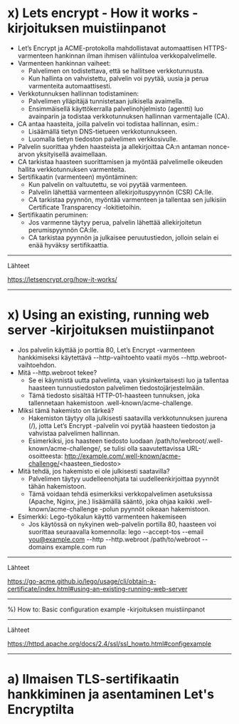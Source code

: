 # x) Lets encrypt - How it works -kirjoituksen muistiinpanot

- Let’s Encrypt ja ACME-protokolla mahdollistavat automaattisen HTTPS-varmenteen hankinnan ilman ihmisen väliintuloa verkkopalvelimelle.
- Varmenteen hankinnan vaiheet:
  - Palvelimen on todistettava, että se hallitsee verkkotunnusta.
  - Kun hallinta on vahvistettu, palvelin voi pyytää, uusia ja perua varmenteita automaattisesti.
- Verkkotunnuksen hallinnan todistaminen:
  - Palvelimen ylläpitäjä tunnistetaan julkisella avaimella.
  - Ensimmäisellä käyttökerralla palvelinohjelmisto (agentti) luo avainparin ja todistaa verkkotunnuksen hallinnan varmentajalle (CA).
- CA antaa haasteita, joilla palvelin voi todistaa hallinnan, esim.:
  - Lisäämällä tietyn DNS-tietueen verkkotunnukseen.
  - Luomalla tietyn tiedoston palvelimen verkkosivulle.
- Palvelin suorittaa yhden haasteista ja allekirjoittaa CA:n antaman nonce-arvon yksityisellä avaimellaan.
- CA tarkistaa haasteen suorittamisen ja myöntää palvelimelle oikeuden hallita verkkotunnuksen varmenteita.
- Sertifikaatin (varmenteen) myöntäminen:
  - Kun palvelin on valtuutettu, se voi pyytää varmenteen.
  - Palvelin lähettää varmenteen allekirjoituspyynnön (CSR) CA:lle.
  - CA tarkistaa pyynnön, myöntää varmenteen ja tallentaa sen julkisiin Certificate Transparency -lokitietoihin.
- Sertifikaatin peruminen:
  - Jos varmenne täytyy perua, palvelin lähettää allekirjoitetun perumispyynnön CA:lle.
  - CA tarkistaa pyynnön ja julkaisee peruutustiedon, jolloin selain ei enää hyväksy sertifikaattia.

---
Lähteet

https://letsencrypt.org/how-it-works/

---

# x) Using an existing, running web server -kirjoituksen muistiinpanot

- Jos palvelin käyttää jo porttia 80, Let’s Encrypt -varmenteen hankkimiseksi käytettävä --http-vaihtoehto vaatii myös --http.webroot-vaihtoehdon.
- Mitä --http.webroot tekee?
    - Se ei käynnistä uutta palvelinta, vaan yksinkertaisesti luo ja tallentaa haasteen tunnustiedoston palvelimen tiedostojärjestelmään.
    - Tämä tiedosto sisältää HTTP-01-haasteen tunnuksen, joka tallennetaan hakemistoon .well-known/acme-challenge.
- Miksi tämä hakemisto on tärkeä?
    - Hakemiston täytyy olla julkisesti saatavilla verkkotunnuksen juurena (/), jotta Let’s Encrypt -palvelin voi pyytää haasteen tiedoston ja vahvistaa palvelimen hallinnan.
    - Esimerkiksi, jos haasteen tiedosto luodaan /path/to/webroot/.well-known/acme-challenge/, se tulisi olla saavutettavissa URL-osoitteesta: http://example.com/.well-known/acme-challenge/<haasteen_tiedosto>
- Mitä tehdä, jos hakemisto ei ole julkisesti saatavilla?
    - Palvelimen täytyy uudelleenohjata tai uudelleenkirjoittaa pyynnöt tähän hakemistoon.
    - Tämä voidaan tehdä esimerkiksi verkkopalvelimen asetuksissa (Apache, Nginx, jne.) lisäämällä sääntö, joka ohjaa kaikki .well-known/acme-challenge -polun pyynnöt oikeaan hakemistoon.
- Esimerkki: Lego-työkalun käyttö varmenteen hakemiseen
    - Jos käytössä on nykyinen web-palvelin portilla 80, haasteen voi suorittaa seuraavalla komennolla: lego --accept-tos --email you@example.com --http --http.webroot /path/to/webroot --domains example.com run

---

Lähteet

https://go-acme.github.io/lego/usage/cli/obtain-a-certificate/index.html#using-an-existing-running-web-server

---

%) How to: Basic configuration example -kirjoituksen muistiinpanot



---

Lähteet

https://httpd.apache.org/docs/2.4/ssl/ssl_howto.html#configexample

---

# a) Ilmaisen TLS-sertifikaatin hankkiminen ja asentaminen Let's Encryptilta






